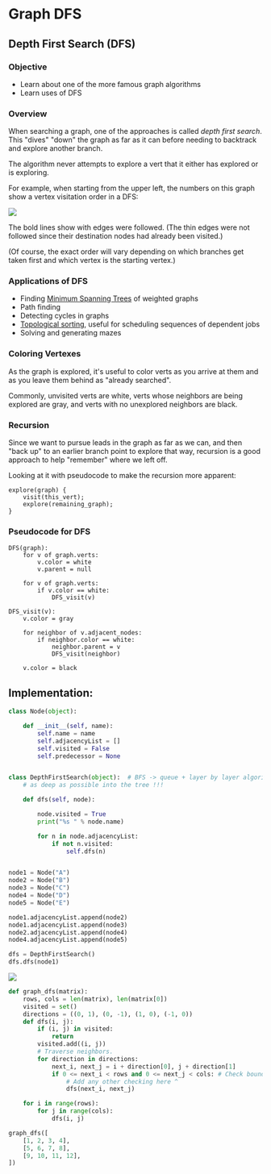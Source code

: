 # Graph DFS

## Depth First Search \(DFS\)

### Objective

- Learn about one of the more famous graph algorithms
- Learn uses of DFS

### Overview

When searching a graph, one of the approaches is called _depth first search_. This "dives" "down" the graph as far as it can before needing to backtrack and explore another branch.

The algorithm never attempts to explore a vert that it either has explored or is exploring.

For example, when starting from the upper left, the numbers on this graph show a vertex visitation order in a DFS:

![](../../../../.gitbook/assets/image%20%2812%29.png)

The bold lines show with edges were followed. \(The thin edges were not followed since their destination nodes had already been visited.\)

\(Of course, the exact order will vary depending on which branches get taken first and which vertex is the starting vertex.\)

### Applications of DFS

- Finding [Minimum Spanning Trees](https://en.wikipedia.org/wiki/Minimum_spanning_tree) of weighted graphs
- Path finding
- Detecting cycles in graphs
- [Topological sorting](https://en.wikipedia.org/wiki/Topological_sorting), useful for scheduling sequences of dependent jobs
- Solving and generating mazes

### Coloring Vertexes

As the graph is explored, it's useful to color verts as you arrive at them and as you leave them behind as "already searched".

Commonly, unvisited verts are white, verts whose neighbors are being explored are gray, and verts with no unexplored neighbors are black.

### Recursion

Since we want to pursue leads in the graph as far as we can, and then "back up" to an earlier branch point to explore that way, recursion is a good approach to help "remember" where we left off.

Looking at it with pseudocode to make the recursion more apparent:

```text
explore(graph) {
    visit(this_vert);
    explore(remaining_graph);
}
```

### Pseudocode for DFS

```text
DFS(graph):
    for v of graph.verts:
        v.color = white
        v.parent = null

    for v of graph.verts:
        if v.color == white:
            DFS_visit(v)

DFS_visit(v):
    v.color = gray

    for neighbor of v.adjacent_nodes:
        if neighbor.color == white:
            neighbor.parent = v
            DFS_visit(neighbor)

    v.color = black
```

## Implementation:

```python
class Node(object):

    def __init__(self, name):
        self.name = name
        self.adjacencyList = []
        self.visited = False
        self.predecessor = None


class DepthFirstSearch(object):  # BFS -> queue + layer by layer algorithm   DFS -> stack + goes
    # as deep as possible into the tree !!!

    def dfs(self, node):

        node.visited = True
        print("%s " % node.name)

        for n in node.adjacencyList:
            if not n.visited:
                self.dfs(n)


node1 = Node("A")
node2 = Node("B")
node3 = Node("C")
node4 = Node("D")
node5 = Node("E")

node1.adjacencyList.append(node2)
node1.adjacencyList.append(node3)
node2.adjacencyList.append(node4)
node4.adjacencyList.append(node5)

dfs = DepthFirstSearch()
dfs.dfs(node1)

```

![](../../../../.gitbook/assets/image%20%284%29.png)

```python
def graph_dfs(matrix):
    rows, cols = len(matrix), len(matrix[0])
    visited = set()
    directions = ((0, 1), (0, -1), (1, 0), (-1, 0))
    def dfs(i, j):
        if (i, j) in visited:
            return
        visited.add((i, j))
        # Traverse neighbors.
        for direction in directions:
            next_i, next_j = i + direction[0], j + direction[1]
            if 0 <= next_i < rows and 0 <= next_j < cols: # Check boundary.
                # Add any other checking here ^
                dfs(next_i, next_j)

    for i in range(rows):
        for j in range(cols):
            dfs(i, j)

graph_dfs([
    [1, 2, 3, 4],
    [5, 6, 7, 8],
    [9, 10, 11, 12],
])

```
